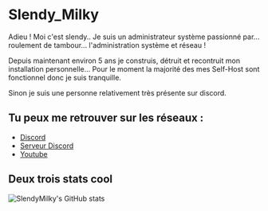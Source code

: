 # Slendy_Milky

Adieu ! Moi c'est slendy.. Je suis un administrateur système passionné par... roulement de tambour... l'administration système et réseau !

Depuis maintenant environ 5 ans je construis, détruit et recontruit mon installation personnelle... Pour le moment la majorité des mes Self-Host sont fonctionnel donc je suis tranquille.

Sinon je suis une personne relativement très présente sur discord.

## Tu peux me retrouver sur les réseaux :

- [Discord](https://dsc.bio/slendymilky)
- [Serveur Discord](https://discord.com/invite/zaE8rKaWDQ)
- [Youtube](https://www.youtube.com/channel/UC-i4k6L0R70vkK0zE8Buj5Q)

## Deux trois stats cool
![SlendyMilky's GitHub stats](https://github-readme-stats.vercel.app/api?username=SlendyMilky&show_icons=true&theme=radical) 



